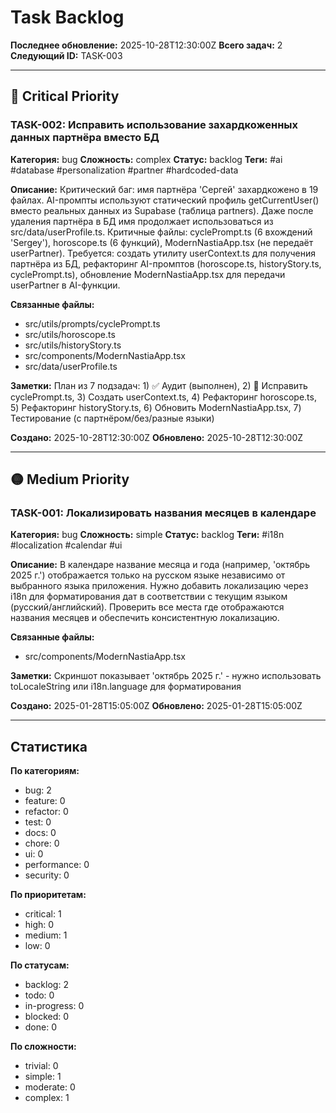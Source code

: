 # Task Backlog

**Последнее обновление:** 2025-10-28T12:30:00Z
**Всего задач:** 2
**Следующий ID:** TASK-003

---

## 🔴 Critical Priority

### TASK-002: Исправить использование захардкоженных данных партнёра вместо БД
**Категория:** bug
**Сложность:** complex
**Статус:** backlog
**Теги:** #ai #database #personalization #partner #hardcoded-data

**Описание:**
Критический баг: имя партнёра 'Сергей' захардкожено в 19 файлах. AI-промпты используют статический профиль getCurrentUser() вместо реальных данных из Supabase (таблица partners). Даже после удаления партнёра в БД имя продолжает использоваться из src/data/userProfile.ts. Критичные файлы: cyclePrompt.ts (6 вхождений 'Sergey'), horoscope.ts (6 функций), ModernNastiaApp.tsx (не передаёт userPartner). Требуется: создать утилиту userContext.ts для получения партнёра из БД, рефакторинг AI-промптов (horoscope.ts, historyStory.ts, cyclePrompt.ts), обновление ModernNastiaApp.tsx для передачи userPartner в AI-функции.

**Связанные файлы:**
- src/utils/prompts/cyclePrompt.ts
- src/utils/horoscope.ts
- src/utils/historyStory.ts
- src/components/ModernNastiaApp.tsx
- src/data/userProfile.ts

**Заметки:**
План из 7 подзадач: 1) ✅ Аудит (выполнен), 2) 🔴 Исправить cyclePrompt.ts, 3) Создать userContext.ts, 4) Рефакторинг horoscope.ts, 5) Рефакторинг historyStory.ts, 6) Обновить ModernNastiaApp.tsx, 7) Тестирование (с партнёром/без/разные языки)

**Создано:** 2025-10-28T12:30:00Z
**Обновлено:** 2025-10-28T12:30:00Z

---

## 🟡 Medium Priority

### TASK-001: Локализировать названия месяцев в календаре
**Категория:** bug
**Сложность:** simple
**Статус:** backlog
**Теги:** #i18n #localization #calendar #ui

**Описание:**
В календаре название месяца и года (например, 'октябрь 2025 г.') отображается только на русском языке независимо от выбранного языка приложения. Нужно добавить локализацию через i18n для форматирования дат в соответствии с текущим языком (русский/английский). Проверить все места где отображаются названия месяцев и обеспечить консистентную локализацию.

**Связанные файлы:**
- src/components/ModernNastiaApp.tsx

**Заметки:**
Скриншот показывает 'октябрь 2025 г.' - нужно использовать toLocaleString или i18n.language для форматирования

**Создано:** 2025-01-28T15:05:00Z
**Обновлено:** 2025-01-28T15:05:00Z

---

## Статистика

**По категориям:**
- bug: 2
- feature: 0
- refactor: 0
- test: 0
- docs: 0
- chore: 0
- ui: 0
- performance: 0
- security: 0

**По приоритетам:**
- critical: 1
- high: 0
- medium: 1
- low: 0

**По статусам:**
- backlog: 2
- todo: 0
- in-progress: 0
- blocked: 0
- done: 0

**По сложности:**
- trivial: 0
- simple: 1
- moderate: 0
- complex: 1
